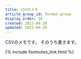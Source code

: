 ```yaml
---
title: CSVのメモ
article_group_id: format-group
display_order: 10
created: 2021-04-20
updated: 2021-04-20
---
```

CSVのメモです。
そのうち書きます。

{% include footnotes_link.html %}
